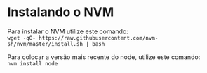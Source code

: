 # Instalando o NVM
Para instalar o NVM utilize este comando:  
`wget -qO- https://raw.githubusercontent.com/nvm-sh/nvm/master/install.sh | bash`

Para colocar a versão mais recente do node, utilize este comando:  
`nvm install node`
